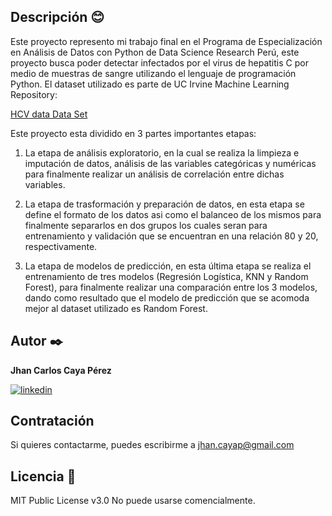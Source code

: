 ## Descripción 😊

Este proyecto represento mi trabajo final en el Programa de Especialización en Análisis de Datos con Python de Data Science Research Perú, este proyecto busca poder detectar infectados por el virus de hepatitis C por medio de muestras de sangre utilizando el lenguaje de programación Python. 
El dataset utilizado es parte de UC Irvine Machine Learning Repository:

[HCV data Data Set](https://archive.ics.uci.edu/ml/datasets/HCV+data) 

Este proyecto esta dividido en 3 partes importantes etapas:
1. La etapa de análisis exploratorio, en la cual se realiza la limpieza e imputación de datos, análisis de las variables categóricas y numéricas para finalmente realizar un análisis de correlación entre dichas variables.

2. La etapa de trasformación y preparación de datos, en esta etapa se define el formato de los datos asi como el balanceo de los mismos para finalmente separarlos en dos grupos los cuales seran para entrenamiento y validación que se encuentran en una relación 80 y 20, respectivamente.

3. La etapa de modelos de predicción, en esta última etapa se realiza el entrenamiento de tres modelos (Regresión Logística, KNN y Random Forest), para finalmente realizar una comparación entre los 3 modelos, dando como resultado que el modelo de predicción que se acomoda mejor al dataset utilizado es Random Forest.


## Autor ✒️
**Jhan Carlos Caya Pérez**

[![linkedin](https://img.shields.io/static/v1?label=&message=linkedin&color=0e76a8&logo=linkedin&logoColor=white&style=for-the-badge)](https://www.linkedin.com/in/jhancp/)

## Contratación
Si quieres contactarme, puedes escribirme a jhan.cayap@gmail.com 

## Licencia 📄
MIT Public License v3.0
No puede usarse comencialmente.
